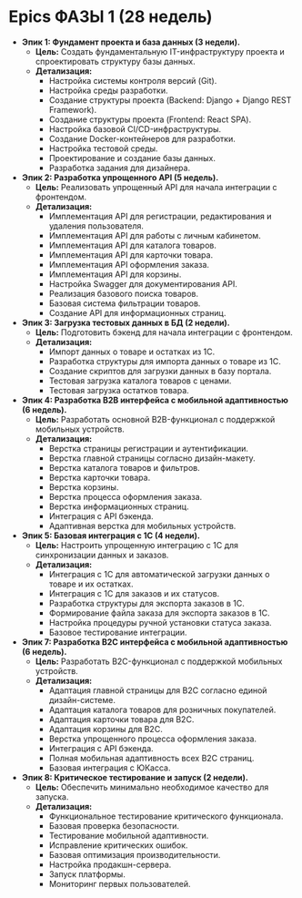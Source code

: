 # **Epics ФАЗЫ 1 (28 недель)**

* **Эпик 1: Фундамент проекта и база данных (3 недели).**  
  * **Цель:** Создать фундаментальную IT-инфраструктуру проекта и спроектировать структуру базы данных.  
  * **Детализация:**  
    * Настройка системы контроля версий (Git).  
    * Настройка среды разработки.  
    * Создание структуры проекта (Backend: Django \+ Django REST Framework).  
    * Создание структуры проекта (Frontend: React SPA).  
    * Настройка базовой CI/CD-инфраструктуры.  
    * Создание Docker-контейнеров для разработки.  
    * Настройка тестовой среды.  
    * Проектирование и создание базы данных.  
    * Разработка задания для дизайнера.  
* **Эпик 2: Разработка упрощенного API (5 недель).**  
  * **Цель:** Реализовать упрощенный API для начала интеграции с фронтендом.  
  * **Детализация:**  
    * Имплементация API для регистрации, редактирования и удаления пользователя.  
    * Имплементация API для работы с личным кабинетом.  
    * Имплементация API для каталога товаров.  
    * Имплементация API для карточки товара.  
    * Имплементация API оформления заказа.  
    * Имплементация API для корзины.  
    * Настройка Swagger для документирования API.  
    * Реализация базового поиска товаров.  
    * Базовая система фильтрации товаров.  
    * Создание API для информационных страниц.  
* **Эпик 3: Загрузка тестовых данных в БД (2 недели).**  
  * **Цель:** Подготовить бэкенд для начала интеграции с фронтендом.  
  * **Детализация:**  
    * Импорт данных о товаре и остатках из 1С.  
    * Разработка структуры для импорта данных о товаре из 1С.  
    * Создание скриптов для загрузки данных в базу портала.  
    * Тестовая загрузка каталога товаров с ценами.  
    * Тестовая загрузка остатков товара.  
* **Эпик 4: Разработка B2B интерфейса с мобильной адаптивностью (6 недель).**  
  * **Цель:** Разработать основной B2B-функционал с поддержкой мобильных устройств.  
  * **Детализация:**  
    * Верстка страницы регистрации и аутентификации.  
    * Верстка главной страницы согласно дизайн-макету.  
    * Верстка каталога товаров и фильтров.  
    * Верстка карточки товара.  
    * Верстка корзины.  
    * Верстка процесса оформления заказа.  
    * Верстка информационных страниц.  
    * Интеграция с API бэкенда.  
    * Адаптивная верстка для мобильных устройств.  
* **Эпик 5: Базовая интеграция с 1С (4 недели).**  
  * **Цель:** Настроить упрощенную интеграцию с 1С для синхронизации данных и заказов.  
  * **Детализация:**  
    * Интеграция с 1С для автоматической загрузки данных о товаре и их остатках.  
    * Интеграция с 1С для заказов и их статусов.  
    * Разработка структуры для экспорта заказов в 1С.  
    * Формирование файла заказа для экспорта заказов в 1С.  
    * Настройка процедуры ручной установки статуса заказа.  
    * Базовое тестирование интеграции.  
* **Эпик 7: Разработка B2C интерфейса с мобильной адаптивностью (6 недель).**  
  * **Цель:** Разработать B2C-функционал с поддержкой мобильных устройств.  
  * **Детализация:**  
    * Адаптация главной страницы для B2C согласно единой дизайн-системе.  
    * Адаптация каталога товаров для розничных покупателей.  
    * Адаптация карточки товара для B2C.  
    * Адаптация корзины для B2C.  
    * Верстка упрощенного процесса оформления заказа.  
    * Интеграция с API бэкенда.  
    * Полная мобильная адаптивность всех B2C страниц.  
    * Базовая интеграция с ЮКасса.  
* **Эпик 8: Критическое тестирование и запуск (2 недели).**  
  * **Цель:** Обеспечить минимально необходимое качество для запуска.  
  * **Детализация:**  
    * Функциональное тестирование критического функционала.  
    * Базовая проверка безопасности.  
    * Тестирование мобильной адаптивности.  
    * Исправление критических ошибок.  
    * Базовая оптимизация производительности.  
    * Настройка продакшн-сервера.  
    * Запуск платформы.  
    * Мониторинг первых пользователей.
